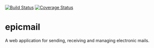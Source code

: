 [![Build Status](https://travis-ci.org/darasimiolaifa/epicmail.svg?branch=develop)](https://travis-ci.org/darasimiolaifa/epicmail)
[![Coverage Status](https://coveralls.io/repos/github/darasimiolaifa/epicmail/badge.svg?branch=develop)](https://coveralls.io/github/darasimiolaifa/epicmail?branch=develop)

# epicmail
A web application for sending, receiving and managing electronic mails.
